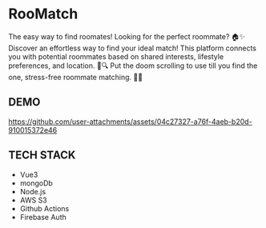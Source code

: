 # RooMatch

The easy way to find roomates!
Looking for the perfect roommate? 🏠✨ Discover an effortless way to find your ideal match! This platform connects you with potential roommates based on shared interests, lifestyle preferences, and location.
🙌🔍 Put the doom scrolling to use till you find the one, stress-free roommate matching. 🌟👫 

## DEMO

https://github.com/user-attachments/assets/04c27327-a76f-4aeb-b20d-910015372e46

## TECH STACK
- Vue3
- mongoDb
- Node.js
- AWS S3
- Github Actions
- Firebase Auth
